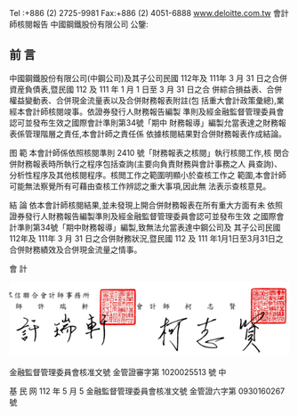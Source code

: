 Tel :+886 (2) 2725-9981 Fax:+886 (2) 4051-6888 www.deloitte.com.tw 會計師核閱報告 中國鋼鐵股份有限公司 公鑒:

## 前 言

中國鋼鐵股份有限公司(中鋼公司)及其子公司民國 112年及 111年 3 月 31 日之合併資産負債表,暨民國 112 及 111 年 1 月 1 日至 3 月 31 日之合 併綜合損益表、合併權益變動表、合併現金流量表以及合併財務報表附註(包 括重大會計政策彙總),業經本會計師核閱竣事。依證券發行人財務報告編製 準則及經金融監督管理委員會認可並發布生效之國際會計準則第34號「期中 財務報導」編製允當表達之財務報表係管理階層之責任,本會計師之責任係 依據核閱結果對合併財務報表作成結論。

图 範 本會計師係依照核閱準則 2410 號「財務報表之核閱」執行核閱工作,核 閔合併財務報表時所執行之程序包括查詢(主要向負責財務與會計事務之人 員查詢)、分析性程序及其他核閱程序。核閲工作之範圍明顯小於查核工作之 範圍,本會計師可能無法察覺所有可藉由查核工作辨認之重大事項,因此無 法表示查核意見。

結 論 依本會計師核閱結果,並未發現上開合併財務報表在所有重大方面有未 依照證券發行人財務報告編製準則及經金融監督管理委員會認可並發布生效 之國際會計準則第34號「期中財務報導」編製,致無法允當表達中鋼公司及 其子公司民國 112年及 111年 3 月 31 日之合併財務狀況,暨民國 112 及 111 年1月1日至3月31日之合併財務績效及合併現金流量之情事。

會 計

![0_image_0.png](0_image_0.png)

金融監督管理委員會核准文號 金管證審字第 1020025513 號 中

基 民 网 112 年 5 月 5 金融監督管理委員會核准文號 金管證六字第 0930160267 號